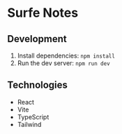 # Surfe Notes

## Development
1. Install dependencies: `npm install`
2. Run the dev server: `npm run dev`

## Technologies
- React
- Vite
- TypeScript
- Tailwind